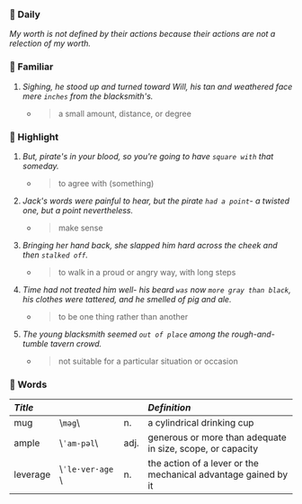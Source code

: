 ### :cherries: Daily
*My worth is not defined by their actions because their actions are not a relection of my worth.*
### :watermelon: Familiar
1. *Sighing, he stood up and turned toward Will, his tan and weathered face mere `inches` from the blacksmith's.*
   * > a small amount, distance, or degree
### :tangerine: Highlight
1. *But, pirate's in your blood, so you're going to have `square with` that someday.*
   * > to agree with (something)
2. *Jack's words were painful to hear, but the pirate `had a point`- a twisted one, but a point nevertheless.*
   * > make sense
3. *Bringing her hand back, she slapped him hard across the cheek and then `stalked off`.*
   * > to walk in a proud or angry way, with long steps
4. *Time had not treated him well- his beard `was` now `more gray than black`, his clothes were tattered, and he smelled of pig and ale.*
   * > to be one thing rather than another
5. *The young blacksmith seemed `out of place` among the rough-and-tumble tavern crowd.*
   * > not suitable for a particular situation or occasion
### :grapes: Words
|*Title*|||*Definition*|
|:-----|:-----|:-----|:-----|
|mug| \\`məg`\\ |n.|a cylindrical drinking cup|
|ample| \\`ˈam-pəl`\\ |adj.|generous or more than adequate in size, scope, or capacity|
|leverage| \\`ˈle·ver·age `\\ |n.|the action of a lever or the mechanical advantage gained by it|
